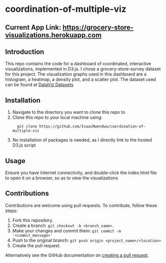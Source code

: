 # coordination-of-multiple-viz

## Current App Link: https://grocery-store-visualizations.herokuapp.com

## Introduction
This repo contains the code for a dashboard of coordinated, interactive visualizations, implemented in D3.js. I chose a grocery-store-survey dataset for this project. The visualization graphs used in this dashboard are a histogram, a heatmap, a density plot, and a scatter plot.
The dataset used can be found at [DataViz Datasets](https://github.com/IsaacMwendwa/dataViz-datasets)

## Installation
1. Navigate to the directory you want to clone this repo to
2. Clone this repo to your local machine using:
    ```
      git clone https://github.com/IsaacMwendwa/coordination-of-multiple-viz
    ```
3. No installation of packages is needed, as I directly link to the hosted D3.js script

## Usage
Ensure you have Internet connectivity, and double-click the index.html file to open it on a browser, so as to view the visualizations

## Contributions
Contributions are welcome using pull requests. To contribute, follow these steps:
1. Fork this repository.
2. Create a branch: `git checkout -b <branch_name>`.
3. Make your changes and commit them: `git commit -m '<commit_message>'`
4. Push to the original branch: `git push origin <project_name>/<location>`
5. Create the pull request.

Alternatively see the GitHub documentation on [creating a pull request](https://help.github.com/en/github/collaborating-with-issues-and-pull-requests/creating-a-pull-request).

